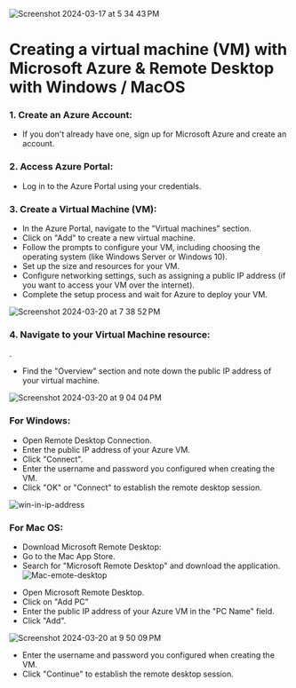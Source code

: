 ![Screenshot 2024-03-17 at 5 34 43 PM](https://github.com/G-Code6/Remote-desktop/assets/163748328/784cca91-2068-425f-9757-3ec562747d0c)

</p>

<h1> Creating a virtual machine (VM) with Microsoft Azure
& Remote Desktop with Windows / MacOS</h1>




<h3>1. Create an Azure Account:</h3> 

- If you don't already have one, sign up for Microsoft Azure and create an account.


<h3>2. Access Azure Portal: </h3>

- Log in to the Azure Portal using your credentials.

<h3>3. Create a Virtual Machine (VM):</h3>

- In the Azure Portal, navigate to the "Virtual machines" section.
- Click on "Add" to create a new virtual machine.
- Follow the prompts to configure your VM, including choosing the operating system (like Windows Server or Windows 10).
- Set up the size and resources for your VM.
- Configure networking settings, such as assigning a public IP address (if you want to access your VM over the internet).
- Complete the setup process and wait for Azure to deploy your VM.




![Screenshot 2024-03-20 at 7 38 52 PM](https://github.com/G-Code6/Remote-desktop/assets/163748328/b5d0d31c-d44a-4ff7-b6ff-cc531ae8de55)

</p>

<h3>4. Navigate to your Virtual Machine resource:</h3>. 

- Find the "Overview" section and note down the public IP address of your virtual machine.

![Screenshot 2024-03-20 at 9 04 04 PM](https://github.com/G-Code6/Remote-desktop/assets/163748328/35f5d887-b91b-4940-a4f0-7581c96cdbb7)

</p>

<h3>For Windows:</h3>

- Open Remote Desktop Connection.
- Enter the public IP address of your Azure VM.
- Click "Connect".
- Enter the username and password you configured when creating the VM.
- Click "OK" or "Connect" to establish the remote desktop session. 



![win-in-ip-address](https://github.com/G-Code6/Remote-desktop/assets/163748328/27cafef9-f733-4599-be86-838d74bbdcfa)

</p>
<p>
<h3>For Mac OS:</h3>

- Download Microsoft Remote Desktop:
- Go to the Mac App Store.
- Search for "Microsoft Remote Desktop" and download the application.
![Mac-emote-desktop](https://github.com/G-Code6/Remote-desktop/assets/163748328/808a4ad8-86e8-4fb4-b8be-e7b406b1898c)



</p>

- Open Microsoft Remote Desktop.
- Click on "Add PC"
- Enter the public IP address of your Azure VM in the "PC Name" field.
- Click "Add".

![Screenshot 2024-03-20 at 9 50 09 PM](https://github.com/G-Code6/Remote-desktop/assets/163748328/9e82c7ab-37b4-454d-b1ec-440ca2ff42e2)

- Enter the username and password you configured when creating the VM.
- Click "Continue" to establish the remote desktop session.




 
